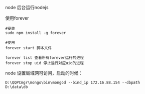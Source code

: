node 后台运行nodejs



使用forever

```
#安装
sudo npm install -g forever

#使用
forever start 脚本文件

forever list 查看所有forever运行的进程
forever stop uid 停止运行对应uid的进程
```



node 设置局域网可访问，启动的时候：

```
D:\QQPCmgr\mongo\bin\mongod --bind_ip 172.16.88.154 --dbpath D:\data\db 
```

